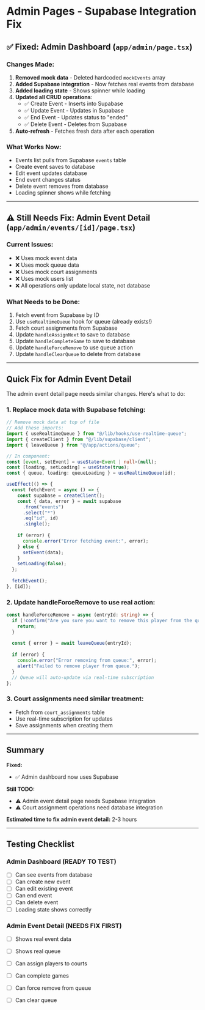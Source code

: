 # Admin Pages - Supabase Integration Fix

## ✅ Fixed: Admin Dashboard (`app/admin/page.tsx`)

### Changes Made:
1. **Removed mock data** - Deleted hardcoded `mockEvents` array
2. **Added Supabase integration** - Now fetches real events from database
3. **Added loading state** - Shows spinner while loading
4. **Updated all CRUD operations**:
   - ✅ Create Event - Inserts into Supabase
   - ✅ Update Event - Updates in Supabase
   - ✅ End Event - Updates status to "ended"
   - ✅ Delete Event - Deletes from Supabase
5. **Auto-refresh** - Fetches fresh data after each operation

### What Works Now:
- Events list pulls from Supabase `events` table
- Create event saves to database
- Edit event updates database
- End event changes status
- Delete event removes from database
- Loading spinner shows while fetching

---

## ⚠️ Still Needs Fix: Admin Event Detail (`app/admin/events/[id]/page.tsx`)

### Current Issues:
- ❌ Uses mock event data
- ❌ Uses mock queue data
- ❌ Uses mock court assignments
- ❌ Uses mock users list
- ❌ All operations only update local state, not database

### What Needs to be Done:
1. Fetch event from Supabase by ID
2. Use `useRealtimeQueue` hook for queue (already exists!)
3. Fetch court assignments from Supabase
4. Update `handleAssignNext` to save to database
5. Update `handleCompleteGame` to save to database
6. Update `handleForceRemove` to use queue action
7. Update `handleClearQueue` to delete from database

---

## Quick Fix for Admin Event Detail

The admin event detail page needs similar changes. Here's what to do:

### 1. Replace mock data with Supabase fetching:
```typescript
// Remove mock data at top of file
// Add these imports:
import { useRealtimeQueue } from "@/lib/hooks/use-realtime-queue";
import { createClient } from "@/lib/supabase/client";
import { leaveQueue } from "@/app/actions/queue";

// In component:
const [event, setEvent] = useState<Event | null>(null);
const [loading, setLoading] = useState(true);
const { queue, loading: queueLoading } = useRealtimeQueue(id);

useEffect(() => {
  const fetchEvent = async () => {
    const supabase = createClient();
    const { data, error } = await supabase
      .from("events")
      .select("*")
      .eq("id", id)
      .single();
    
    if (error) {
      console.error("Error fetching event:", error);
    } else {
      setEvent(data);
    }
    setLoading(false);
  };
  
  fetchEvent();
}, [id]);
```

### 2. Update handleForceRemove to use real action:
```typescript
const handleForceRemove = async (entryId: string) => {
  if (!confirm("Are you sure you want to remove this player from the queue?")) {
    return;
  }
  
  const { error } = await leaveQueue(entryId);
  
  if (error) {
    console.error("Error removing from queue:", error);
    alert("Failed to remove player from queue.");
  }
  // Queue will auto-update via real-time subscription
};
```

### 3. Court assignments need similar treatment:
- Fetch from `court_assignments` table
- Use real-time subscription for updates
- Save assignments when creating them

---

## Summary

**Fixed:**
- ✅ Admin dashboard now uses Supabase

**Still TODO:**
- ⚠️ Admin event detail page needs Supabase integration
- ⚠️ Court assignment operations need database integration

**Estimated time to fix admin event detail:** 2-3 hours

---

## Testing Checklist

### Admin Dashboard (READY TO TEST)
- [ ] Can see events from database
- [ ] Can create new event
- [ ] Can edit existing event
- [ ] Can end event
- [ ] Can delete event
- [ ] Loading state shows correctly

### Admin Event Detail (NEEDS FIX FIRST)
- [ ] Shows real event data
- [ ] Shows real queue
- [ ] Can assign players to courts
- [ ] Can complete games
- [ ] Can force remove from queue
- [ ] Can clear queue

